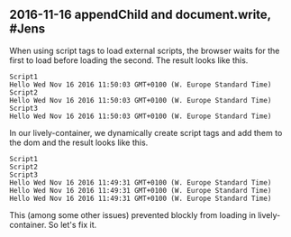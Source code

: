 ## 2016-11-16 appendChild and document.write, #Jens

When using script tags to load external scripts, the browser waits for the first 
to load before loading the second. The result looks like this. 

```
Script1
Hello Wed Nov 16 2016 11:50:03 GMT+0100 (W. Europe Standard Time)
Script2
Hello Wed Nov 16 2016 11:50:03 GMT+0100 (W. Europe Standard Time)
Script3
Hello Wed Nov 16 2016 11:50:03 GMT+0100 (W. Europe Standard Time)
```

In our lively-container, we dynamically create script tags and add them to the 
dom and the result looks like this. 

```
Script1
Script2
Script3
Hello Wed Nov 16 2016 11:49:31 GMT+0100 (W. Europe Standard Time)
Hello Wed Nov 16 2016 11:49:31 GMT+0100 (W. Europe Standard Time)
Hello Wed Nov 16 2016 11:49:31 GMT+0100 (W. Europe Standard Time)
```

This (among some other issues) prevented blockly from loading in lively-container. So let's fix it. 

